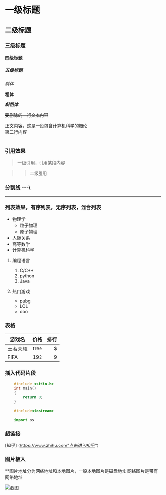 # 一级标题

## 二级标题

### 三级标题

#### 四级标题

##### 五级标题

*斜体*

**粗体**

***斜粗体***

~~要删除的一行文本内容~~

正文内容，这是一段包含计算机科学的概论<br>
第二行内容<br><br>
### 引用效果
> 一级引用，引用某段内容

>> 二级引用

### 分割线 -\-\-\

---



### 列表效果，有序列表，无序列表，混合列表

* 物理学
  * 粒子物理
  * 原子物理
* 人际关系
* 高等数学
* 计算机科学

1. 编程语言
   1. C/C++
   2. python
   3. Java
 
1. 热门游戏
   * pubg
   * LOL
   * ooo

### 表格

游戏名|价格|排行
--|:--:|--:
王者荣耀|free|$
FIFA|192|9

### 插入代码片段

```c
	#include <stdio.h>
	int main()
	{
		return 0;
	}
```

```cpp
	#include<iostream>
```

```python
	import os
```


### 超链接

[知乎] (https://www.zhihu.com"点击进入知乎")

### 图片植入

**图片地址分为网络地址和本地图片，一般本地图片是磁盘地址 网络图片是带有网络地址

![截图](D://Git//first.png)




